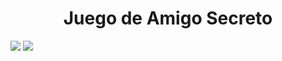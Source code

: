 <h1 align="center"> Juego de Amigo Secreto </h1>
<p align="left">
<img src="https://img.shields.io/badge/estado-funcional-green">
<img src="https://img.shields.io/badge/ultimo_lanzamiento-Septiembre-blue">
</p>
